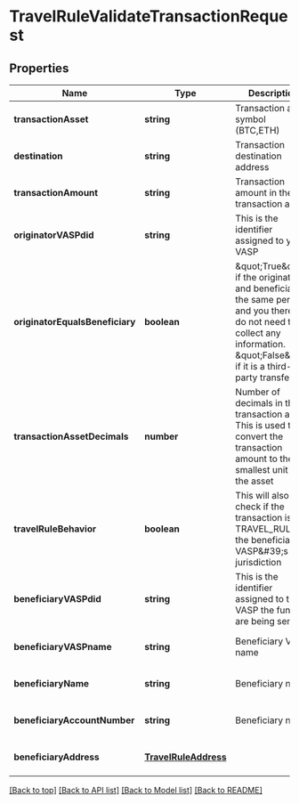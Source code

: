 # TravelRuleValidateTransactionRequest

## Properties

|Name | Type | Description | Notes|
|------------ | ------------- | ------------- | -------------|
|**transactionAsset** | **string** | Transaction asset symbol (BTC,ETH) | [default to undefined]|
|**destination** | **string** | Transaction destination address | [default to undefined]|
|**transactionAmount** | **string** | Transaction amount in the transaction asset | [default to undefined]|
|**originatorVASPdid** | **string** | This is the identifier assigned to your VASP | [default to undefined]|
|**originatorEqualsBeneficiary** | **boolean** | \&quot;True\&quot; if the originator and beneficiary is the same person and you therefore do not need to collect any information. \&quot;False\&quot; if it is a third-party transfer. | [default to undefined]|
|**transactionAssetDecimals** | **number** | Number of decimals in the transaction asset. This is used to convert the transaction amount to the smallest unit of the asset | [optional] [default to undefined]|
|**travelRuleBehavior** | **boolean** | This will also check if the transaction is a TRAVEL_RULE in the beneficiary VASP\&#39;s jurisdiction | [optional] [default to undefined]|
|**beneficiaryVASPdid** | **string** | This is the identifier assigned to the VASP the funds are being sent to | [optional] [default to undefined]|
|**beneficiaryVASPname** | **string** | Beneficiary VASP name | [optional] [default to undefined]|
|**beneficiaryName** | **string** | Beneficiary  name | [optional] [default to undefined]|
|**beneficiaryAccountNumber** | **string** | Beneficiary  name | [optional] [default to undefined]|
|**beneficiaryAddress** | [**TravelRuleAddress**](TravelRuleAddress.md) |  | [optional] [default to undefined]|




[[Back to top]](#) [[Back to API list]](../../README.md#documentation-for-api-endpoints) [[Back to Model list]](../../README.md#documentation-for-models) [[Back to README]](../../README.md)
